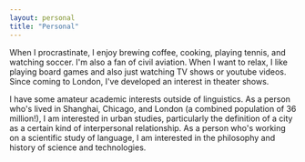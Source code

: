 ```yaml
---
layout: personal
title: "Personal"
---
```


When I procrastinate, I enjoy brewing coffee, cooking, playing tennis, and watching soccer. I'm also a fan of civil aviation. When I want to relax, I like playing board games and also just watching TV shows or youtube videos. Since coming to London, I've developed an interest in theater shows. 

I have some amateur academic interests outside of linguistics. As a person who's lived in Shanghai, Chicago, and London (a combined population of 36 million!), I am interested in urban studies, particularly the definition of a city as a certain kind of interpersonal relationship. As a person who's working on a scientific study of language, I am interested in the philosophy and history of science and technologies.